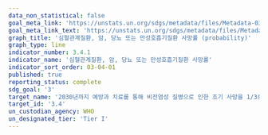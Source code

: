 ```yaml
---
data_non_statistical: false
goal_meta_link: 'https://unstats.un.org/sdgs/metadata/files/Metadata-03-04-01.pdf'
goal_meta_link_text: 'https://unstats.un.org/sdgs/metadata/files/Metadata-03-04-01.pdf'
graph_title: '심혈관계질환, 암, 당뇨 또는 만성호흡기질환 사망률 (probability)'
graph_type: line
indicator_number: 3.4.1
indicator_name: '심혈관계질환, 암, 당뇨 또는 만성호흡기질환 사망률'
indicator_sort_order: 03-04-01
published: true
reporting_status: complete
sdg_goal: '3'
target_name: '2030년까지 예방과 치료를 통해 비전염성 질병으로 인한 조기 사망을 1/3로 감소시키고 정신건강과 웰빙을 향상'
target_id: '3.4'
un_custodian_agency: WHO
un_designated_tier: 'Tier I'
---
```

